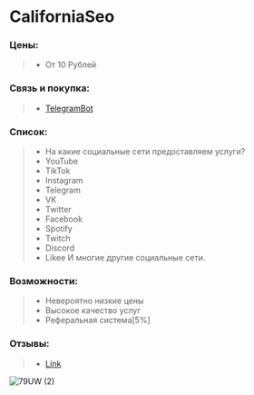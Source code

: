 # CaliforniaSeo
### Цены:
> - От 10 Рублей 

### Связь и покупка:

> - [TelegramBot](https://t.me/californiaproject_bot)

### Список:
> - На какие социальные сети предоставляем услуги?
> - YouTube
> - TikTok
> - Instagram
> - Telegram
> - VK
> - Twitter
> - Facebook
> - Spotify
> - Twitch
> - Discord
> - Likee
И многие другие социальные сети.

### Возможности:
> - Невероятно низкие цены
> - Высокое качество услуг
> - Реферальная система[5%]

### Отзывы:
> - [Link](https://lolz.guru/threads/4281036/)

![79UW (2)](https://user-images.githubusercontent.com/101062813/170835358-1013117b-5ae5-4112-84e8-e0389088bd16.gif)
